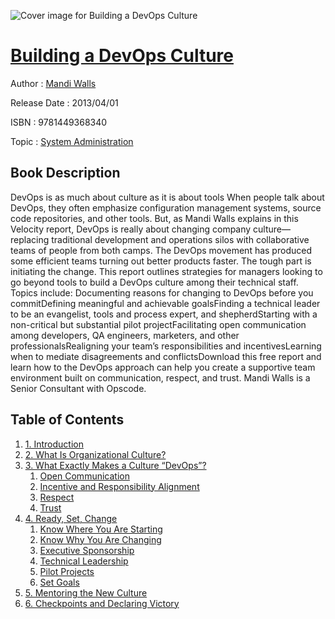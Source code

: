 ![Cover image for Building a DevOps Culture](https://imgdetail.ebookreading.net/cover/cover/system_admin/EB9781449368340.jpg)

[Building a DevOps Culture](https://ebookreading.net/view/book/Building+a+DevOps+Culture-EB9781449368340_1.html "Building a DevOps Culture")
====================================================================================================================

Author : [Mandi Walls](https://ebookreading.net/search/author/Mandi+Walls)

Release Date : 2013/04/01

ISBN : 9781449368340

Topic : [System Administration](https://ebookreading.net/search/category/system-administration)

Book Description
-----------------

DevOps is as much about culture as it is about tools
When people talk about DevOps, they often emphasize configuration management systems, source code repositories, and other tools. But, as Mandi Walls explains in this Velocity report, DevOps is really about changing company culture—replacing traditional development and operations silos with collaborative teams of people from both camps.
The DevOps movement has produced some efficient teams turning out better products faster. The tough part is initiating the change. This report outlines strategies for managers looking to go beyond tools to build a DevOps culture among their technical staff.
Topics include:
Documenting reasons for changing to DevOps before you commitDefining meaningful and achievable goalsFinding a technical leader to be an evangelist, tools and process expert, and shepherdStarting with a non-critical but substantial pilot projectFacilitating open communication among developers, QA engineers, marketers, and other professionalsRealigning your team’s responsibilities and incentivesLearning when to mediate disagreements and conflictsDownload this free report and learn how to the DevOps approach can help you create a supportive team environment built on communication, respect, and trust.
Mandi Walls is a Senior Consultant with Opscode.
              
Table of Contents
-----------------

1. [1. Introduction](https://ebookreading.net/view/book/Building+a+DevOps+Culture-EB9781449368340_5.html#idm797968)
1. [2. What Is Organizational Culture?](https://ebookreading.net/view/book/Building+a+DevOps+Culture-EB9781449368340_6.html#idm791344)
1. [3. What Exactly Makes a Culture “DevOps”?](https://ebookreading.net/view/book/Building+a+DevOps+Culture-EB9781449368340_7.html#idm792400)
    1. [Open Communication](https://ebookreading.net/view/book/Building+a+DevOps+Culture-EB9781449368340_7.html#idm792880)
    1. [Incentive and Responsibility Alignment](https://ebookreading.net/view/book/Building+a+DevOps+Culture-EB9781449368340_7.html#idm21184)
    1. [Respect](https://ebookreading.net/view/book/Building+a+DevOps+Culture-EB9781449368340_7.html#idm17904)
    1. [Trust](https://ebookreading.net/view/book/Building+a+DevOps+Culture-EB9781449368340_7.html#idm347616)
1. [4. Ready, Set, Change](https://ebookreading.net/view/book/Building+a+DevOps+Culture-EB9781449368340_8.html#idm792144)
    1. [Know Where You Are Starting](https://ebookreading.net/view/book/Building+a+DevOps+Culture-EB9781449368340_8.html#idm8160)
    1. [Know Why You Are Changing](https://ebookreading.net/view/book/Building+a+DevOps+Culture-EB9781449368340_8.html#idm14032)
    1. [Executive Sponsorship](https://ebookreading.net/view/book/Building+a+DevOps+Culture-EB9781449368340_8.html#idm771424)
    1. [Technical Leadership](https://ebookreading.net/view/book/Building+a+DevOps+Culture-EB9781449368340_8.html#idm770624)
    1. [Pilot Projects](https://ebookreading.net/view/book/Building+a+DevOps+Culture-EB9781449368340_8.html#idm1088096)
    1. [Set Goals](https://ebookreading.net/view/book/Building+a+DevOps+Culture-EB9781449368340_8.html#idm777232)
1. [5. Mentoring the New Culture](https://ebookreading.net/view/book/Building+a+DevOps+Culture-EB9781449368340_9.html#idm7504)
1. [6. Checkpoints and Declaring Victory](https://ebookreading.net/view/book/Building+a+DevOps+Culture-EB9781449368340_10.html#idm762208)
